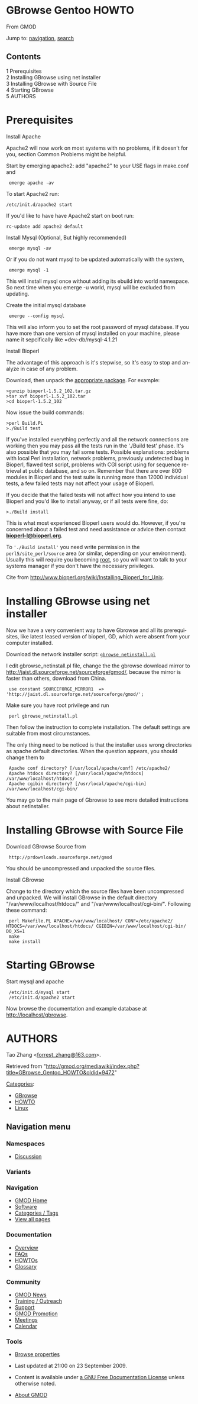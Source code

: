 <div id="mw-page-base" class="noprint">

</div>

<div id="mw-head-base" class="noprint">

</div>

<div id="content" class="mw-body" role="main">

<span id="top"></span>

<div id="mw-js-message" style="display:none;">

</div>



# <span dir="auto">GBrowse Gentoo HOWTO</span>

<div id="bodyContent">

<div id="siteSub">

From GMOD

</div>

<div id="contentSub">

</div>

<div id="jump-to-nav" class="mw-jump">

Jump to: [navigation](#mw-navigation), [search](#p-search)

</div>

<div id="mw-content-text" class="mw-content-ltr" lang="en" dir="ltr">

<div id="toc" class="toc">

<div id="toctitle">

## Contents

</div>

- [<span class="tocnumber">1</span>
  <span class="toctext">Prerequisites</span>](#Prerequisites)
- [<span class="tocnumber">2</span> <span class="toctext">Installing
  GBrowse using net
  installer</span>](#Installing_GBrowse_using_net_installer)
- [<span class="tocnumber">3</span> <span class="toctext">Installing
  GBrowse with Source File</span>](#Installing_GBrowse_with_Source_File)
- [<span class="tocnumber">4</span> <span class="toctext">Starting
  GBrowse</span>](#Starting_GBrowse)
- [<span class="tocnumber">5</span>
  <span class="toctext">AUTHORS</span>](#AUTHORS)

</div>

# <span id="Prerequisites" class="mw-headline">Prerequisites</span>

Install Apache

Apache2 will now work on most systems with no problems, if it doesn't
for you, section Common Problems might be helpful.

Start by emerging apache2: add "apache2" to your USE flags in make.conf
and

     emerge apache -av

To start Apache2 run:

    /etc/init.d/apache2 start

If you'd like to have have Apache2 start on boot run:

    rc-update add apache2 default

Install Mysql (Optional, But highly recommended)

     emerge mysql -av

Or if you do not want mysql to be updated automatically with the system,

     emerge mysql -1

This will install mysql once without adding its ebuild into world
namespace. So next time when you emerge -u world, mysql will be excluded
from updating.

Create the initial mysql database

     emerge --config mysql

This will also inform you to set the root password of mysql database. If
you have more than one version of mysql installed on your machine,
please name it sepcifically like =dev-db/mysql-4.1.21

Install Bioperl

The advantage of this approach is it's stepwise, so it's easy to stop
and analyze in case of any problem.

Download, then unpack the
<a href="http://bioperl.org/DIST/" class="external text"
rel="nofollow">appropriate package</a>. For example:

    >gunzip bioperl-1.5.2_102.tar.gz
    >tar xvf bioperl-1.5.2_102.tar
    >cd bioperl-1.5.2_102

Now issue the build commands:

    >perl Build.PL
    >./Build test

If you've installed everything perfectly and all the network connections
are working then you may pass all the tests run in the './Build test'
phase. It's also possible that you may fail some tests. Possible
explanations: problems with local Perl installation, network problems,
previously undetected bug in Bioperl, flawed test script, problems with
CGI script using for sequence retrieval at public database, and so on.
Remember that there are over 800 modules in Bioperl and the test suite
is running more than 12000 individual tests, a few failed tests may not
affect your usage of Bioperl.

If you decide that the failed tests will not affect how you intend to
use Bioperl and you'd like to install anyway, or if all tests were fine,
do:

    >./Build install

This is what most experienced Bioperl users would do. However, if you're
concerned about a failed test and need assistance or advice then contact
**bioperl-l@bioperl.org**.

To `'./Build install'` you need write permission in the
`perl5/site_perl/source` area (or similar, depending on your
environment). Usually this will require you becoming
<a href="http://en.wikipedia.org/wiki/Superuser" class="extiw"
title="wp:Superuser">root</a>, so you will want to talk to your systems
manager if you don't have the necessary privileges.

Cite from
<a href="http://www.bioperl.org/wiki/Installing_Bioperl_for_Unix"
class="external free"
rel="nofollow">http://www.bioperl.org/wiki/Installing_Bioperl_for_Unix</a>.

# <span id="Installing_GBrowse_using_net_installer" class="mw-headline">Installing GBrowse using net installer</span>

Now we have a very convenient way to have Gbrowse and all its
prerequisites, like latest leased version of bioperl, GD, which were
absent from your computer installed.

Download the network installer script: <a
href="http://gmod.svn.sourceforge.net/viewvc/gmod/Generic-Genome-Browser/trunk/bin/gbrowse_netinstall.pl"
class="external text"
rel="nofollow"><code>gbrowse_netinstall.pl</code></a>

I edit gbrowse_netinstall.pl file, change the the gbrowse download
mirror to <a href="http://jaist.dl.sourceforge.net/sourceforge/gmod/"
class="external free"
rel="nofollow">http://jaist.dl.sourceforge.net/sourceforge/gmod/</a>,
because the mirror is faster than others, download from China.

     use constant SOURCEFORGE_MIRROR1  => 'http://jaist.dl.sourceforge.net/sourceforge/gmod/';

Make sure you have root privilege and run

     perl gbrowse_netinstall.pl

Then follow the instruction to complete installation. The default
settings are suitable from most circumstances.

The only thing need to be noticed is that the installer uses wrong
directories as apache default directories. When the question appears,
you should change them to

     Apache conf directory? [/usr/local/apache/conf] /etc/apache2/
     Apache htdocs directory? [/usr/local/apache/htdocs] /var/www/localhost/htdocs/
     Apache cgibin directory? [/usr/local/apache/cgi-bin] /var/www/localhost/cgi-bin/

You may go to the main page of Gbrowse to see more detailed instructions
about netinstaller.

# <span id="Installing_GBrowse_with_Source_File" class="mw-headline">Installing GBrowse with Source File</span>

Download GBrowse Source from  

<!-- -->

     http://prdownloads.sourceforge.net/gmod

You should be uncompressed and unpacked the source files.

Install GBrowse

Change to the directory which the source files have been uncompressed
and unpacked. We will install GBrowse in the default directory
"/var/www/localhost/htdocs/" and "/var/www/localhost/cgi-bin/".
Following these command:

     perl Makefile.PL APACHE=/var/www/localhost/ CONF=/etc/apache2/ HTDOCS=/var/www/localhost/htdocs/ CGIBIN=/var/www/localhost/cgi-bin/ DO_XS=1
     make
     make install

# <span id="Starting_GBrowse" class="mw-headline">Starting GBrowse</span>

Start mysql and apache

     /etc/init.d/mysql start
     /etc/init.d/apache2 start

Now browse the documentation and example database at
<a href="http://localhost/gbrowse" class="external free"
rel="nofollow">http://localhost/gbrowse</a>.

# <span id="AUTHORS" class="mw-headline">AUTHORS</span>

Tao Zhang \<forrest_zhang@163.com\>.

</div>

<div class="printfooter">

Retrieved from
"<http://gmod.org/mediawiki/index.php?title=GBrowse_Gentoo_HOWTO&oldid=9472>"

</div>

<div id="catlinks" class="catlinks">

<div id="mw-normal-catlinks" class="mw-normal-catlinks">

[Categories](Special:Categories "Special:Categories"):

- [GBrowse](Category:GBrowse "Category:GBrowse")
- [HOWTO](Category:HOWTO "Category:HOWTO")
- [Linux](Category:Linux "Category:Linux")

</div>

</div>

<div class="visualClear">

</div>

</div>

</div>

<div id="mw-navigation">

## Navigation menu

<div id="mw-head">



<div id="left-navigation">

<div id="p-namespaces" class="vectorTabs" role="navigation"
aria-labelledby="p-namespaces-label">

### Namespaces


- <span id="ca-talk"><a
  href="http://gmod.org/mediawiki/index.php?title=Talk:GBrowse_Gentoo_HOWTO&amp;action=edit&amp;redlink=1"
  accesskey="t"
  title="Discussion about the content page [t]">Discussion</a></span>

</div>

<div id="p-variants" class="vectorMenu emptyPortlet" role="navigation"
aria-labelledby="p-variants-label">

### 

### Variants[](#)

<div class="menu">

</div>

</div>

</div>





</div>

</div>

</div>

<div id="mw-panel">

<div id="p-logo" role="banner">

<a href="Main_Page"
style="background-image: url(../images/GMOD-cogs.png);"
title="Visit the main page"></a>

</div>

<div id="p-Navigation" class="portal" role="navigation"
aria-labelledby="p-Navigation-label">

### Navigation

<div class="body">

- <span id="n-GMOD-Home">[GMOD Home](Main_Page)</span>
- <span id="n-Software">[Software](GMOD_Components)</span>
- <span id="n-Categories-.2F-Tags">[Categories /
  Tags](Categories)</span>
- <span id="n-View-all-pages">[View all pages](Special:AllPages)</span>

</div>

</div>

<div id="p-Documentation" class="portal" role="navigation"
aria-labelledby="p-Documentation-label">

### Documentation

<div class="body">

- <span id="n-Overview">[Overview](Overview)</span>
- <span id="n-FAQs">[FAQs](Category:FAQ)</span>
- <span id="n-HOWTOs">[HOWTOs](Category:HOWTO)</span>
- <span id="n-Glossary">[Glossary](Glossary)</span>

</div>

</div>

<div id="p-Community" class="portal" role="navigation"
aria-labelledby="p-Community-label">

### Community

<div class="body">

- <span id="n-GMOD-News">[GMOD News](GMOD_News)</span>
- <span id="n-Training-.2F-Outreach">[Training /
  Outreach](Training_and_Outreach)</span>
- <span id="n-Support">[Support](Support)</span>
- <span id="n-GMOD-Promotion">[GMOD Promotion](GMOD_Promotion)</span>
- <span id="n-Meetings">[Meetings](Meetings)</span>
- <span id="n-Calendar">[Calendar](Calendar)</span>

</div>

</div>

<div id="p-tb" class="portal" role="navigation"
aria-labelledby="p-tb-label">

### Tools

<div class="body">


- <span id="t-smwbrowselink"><a href="Special:Browse/GBrowse_Gentoo_HOWTO" rel="smw-browse">Browse
  properties</a></span>


</div>

</div>

</div>

</div>

<div id="footer" role="contentinfo">

- <span id="footer-info-lastmod">Last updated at 21:00 on 23 September
  2009.</span>
<!-- - <span id="footer-info-viewcount">62,187 page views.</span> -->
- <span id="footer-info-copyright">Content is available under
  <a href="http://www.gnu.org/licenses/fdl-1.3.html" class="external"
  rel="nofollow">a GNU Free Documentation License</a> unless otherwise
  noted.</span>

<!-- -->

- <span id="footer-places-about">[About
  GMOD](GMOD:About "GMOD:About")</span>

<!-- -->






</div>
